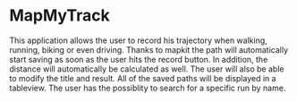 # MapMyTrack

This application allows the user to record his trajectory when walking, running, biking or even driving. 
Thanks to mapkit the path will automatically start saving as soon as the user hits the record button. In addition, 
the distance will automatically be calculated as well. The user will also be able to modify the title and result.
All of the saved paths will be displayed in a tableview. 
The user has the possiblity to search for a specific run by name.
